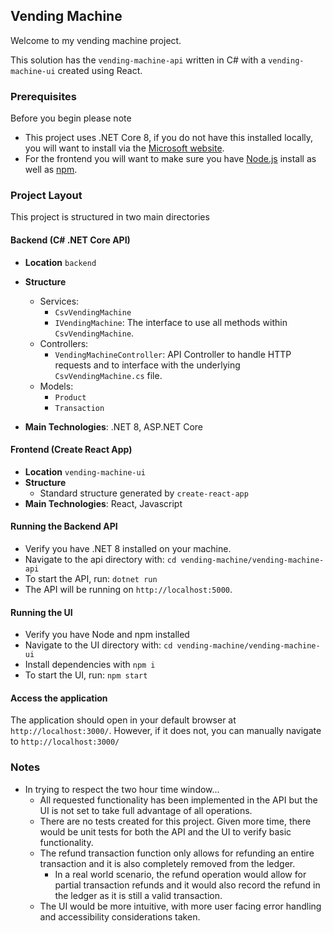 ## Vending Machine ##

Welcome to my vending machine project.

This solution has the `vending-machine-api` written in C# with a `vending-machine-ui` created using React.

### Prerequisites
Before you begin please note
- This project uses .NET Core 8, if you do not have this installed locally, you will want to install via the [Microsoft website](https://dotnet.microsoft.com/en-us/download/dotnet/8.0).
- For the frontend you will want to make sure you have [Node.js](https://nodejs.org/) install as well as [npm](https://www.npmjs.com/).

### Project Layout
This project is structured in two main directories

#### Backend (C# .NET Core API)
- **Location** `backend`
- **Structure**
  - Services:
    - `CsvVendingMachine`
    - `IVendingMachine`: The interface to use all methods within `CsvVendingMachine`.
  - Controllers:
    - `VendingMachineController`: API Controller to handle HTTP requests and to interface with the underlying  `CsvVendingMachine.cs` file.
  - Models: 
    - `Product`
    - `Transaction`
  
- **Main Technologies**: .NET 8, ASP.NET Core


#### Frontend (Create React App)
- **Location** `vending-machine-ui`
- **Structure**
  - Standard structure generated by `create-react-app`
- **Main Technologies**: React, Javascript

#### Running the Backend API
- Verify you have .NET 8 installed on your machine. 
- Navigate to the api directory with: 
`cd vending-machine/vending-machine-api`
- To start the API, run: `dotnet run`
- The API will be running on `http://localhost:5000`.

#### Running the UI
- Verify you have Node and npm installed
- Navigate to the UI directory with: 
`cd vending-machine/vending-machine-ui`
- Install dependencies with `npm i`
- To start the UI, run: `npm start`

#### Access the application
The application should open in your default browser at `http://localhost:3000/`. However, if it does not, you can manually navigate to `http://localhost:3000/`

### Notes
- In trying to respect the two hour time window...
  - All requested functionality has been implemented in the API but the UI is not set to take full advantage of all operations.
  - There are no tests created for this project. Given more time, there would be unit tests for both the API and the UI to verify basic functionality.
  - The refund transaction function only allows for refunding an entire transaction and it is also completely removed from the ledger.
    - In a real world scenario, the refund operation would allow for partial transaction refunds and it would also record the refund in the ledger as it is still a valid transaction.
  - The UI would be more intuitive, with more user facing error handling and accessibility considerations taken.


